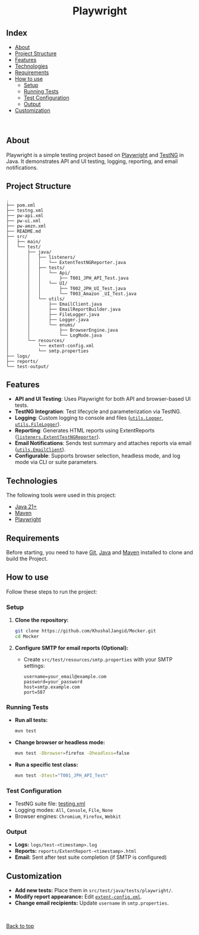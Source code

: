 <h1 align="center">Playwright</h1>

## Index

- [About](#about)
- [Project Structure](#project-structure)
- [Features](#features)
- [Technologies](#technologies)
- [Requirements](#requirements)
- [How to use](#how-to-use)
  - [Setup](#setup)
  - [Running Tests](#running-tests)
  - [Test Configuration](#test-configuration)
  - [Output](#output)
- [Customization](#customization)

<br>

## About

Playwright is a simple testing project based on [Playwright](https://playwright.dev/) and [TestNG](https://testng.org/) in Java. It demonstrates API and UI testing, logging, reporting, and email notifications.

## Project Structure

```
.
├── pom.xml
├── testng.xml
├── pw-api.xml
├── pw-ui.xml
├── pw-amzn.xml
├── README.md
├── src/
│   ├── main/
│   └── test/
│       ├── java/
│       │   ├── listeners/
│       │   │   └── ExtentTestNGReporter.java
│       │   ├── tests/
│       │   │   └── Api/
│       │   │       ├── T001_JPH_API_Test.java
│       │   │   └── UI/
│       │   │       ├── T002_JPH_UI_Test.java
│       │   │       └── T003_Amazon _UI_Test.java
│       │   └── utils/
│       │       ├── EmailClient.java
│       │       ├── EmailReportBuilder.java
│       │       ├── FileLogger.java
│       │       ├── Logger.java
│       │       └── enums/
│       │           ├── BrowserEngine.java
│       │           └── LogMode.java
│       └── resources/
│           └── extent-config.xml
│           └── smtp.properties 
├── logs/
├── reports/
└── test-output/
```

## Features

- **API and UI Testing**: Uses Playwright for both API and browser-based UI tests.
- **TestNG Integration**: Test lifecycle and parameterization via TestNG.
- **Logging**: Custom logging to console and files ([`utils.Logger`](src/test/java/utils/Logger.java), [`utils.FileLogger`](src/test/java/utils/FileLogger.java)).
- **Reporting**: Generates HTML reports using ExtentReports ([`listeners.ExtentTestNGReporter`](src/test/java/listeners/ExtentTestNGReporter.java)).
- **Email Notifications**: Sends test summary and attaches reports via email ([`utils.EmailClient`](src/test/java/utils/EmailClient.java)).
- **Configurable**: Supports browser selection, headless mode, and log mode via CLI or suite parameters.


## Technologies

The following tools were used in this project:

- [Java 21+](https://www.java.com/en/)
- [Maven](https://maven.apache.org/)
- [Playwright](https://playwright.dev/)

## Requirements

Before starting, you need to have [Git](https://git-scm.com), [Java](https://www.java.com/en/) and [Maven](https://maven.apache.org/) installed to clone and build the Project.


## How to use

Follow these steps to run the project:

### Setup

1. **Clone the repository:**
    ```sh
    git clone https://github.com/KhushalJangid/Mocker.git
    cd Mocker
    ```

2. **Configure SMTP for email reports (Optional):**
    - Create `src/test/resources/smtp.properties` with your SMTP settings:
      ```
      username=your_email@example.com
      password=your_password
      host=smtp.example.com
      port=587
      ```

### Running Tests

- **Run all tests:**
    ```sh
    mvn test
    ```

- **Change browser or headless mode:**
    ```sh
    mvn test -Dbrowser=firefox -Dheadless=false
    ```

- **Run a specific test class:**
    ```sh
    mvn test -Dtest="T001_JPH_API_Test"

### Test Configuration

- TestNG suite file: [testing.xml](testing.xml)
- Logging modes: `All`, `Console`, `File`, `None`
- Browser engines: `Chromium`, `Firefox`, `Webkit`

### Output

- **Logs:** `logs/test-<timestamp>.log`
- **Reports:** `reports/ExtentReport-<timestamp>.html`
- **Email:** Sent after test suite completion (if SMTP is configured)

## Customization

- **Add new tests:** Place them in `src/test/java/tests/playwright/`.
- **Modify report appearance:** Edit [`extent-config.xml`](src/test/resources/extent-config.xml).
- **Change email recipients:** Update `username` in `smtp.properties`.

&#xa0;

<a href="#top">Back to top</a>
